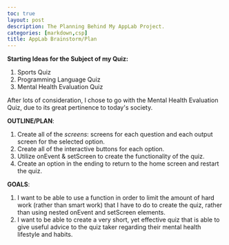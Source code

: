 ```yaml
---
toc: true
layout: post
description: The Planning Behind My AppLab Project.
categories: [markdown,csp]
title: AppLab Brainstorm/Plan
---
```


**Starting Ideas for the Subject of my Quiz:**

1. Sports Quiz
2. Programming Language Quiz
3. Mental Health Evaluation Quiz

After lots of consideration, I chose to go with the Mental Health Evaluation Quiz, due to its great pertinence to today's society.

**OUTLINE/PLAN**:

1. Create all of the *screens*: screens for each question and each output screen for the selected option.
2. Create all of the interactive buttons for each option.
3. Utilize onEvent & setScreen to create the functionality of the quiz.
4. Create an option in the ending to return to the home screen and restart the quiz.

**GOALS**:

1. I want to be able to use a function in order to limit the amount of hard work (rather than smart work) that I have to do to create the quiz, rather than using nested onEvent and setScreen elements.
2. I want to be able to create a very short, yet effective quiz that is able to give useful advice to the quiz taker regarding their mental health lifestyle and habits. 